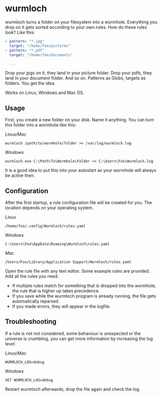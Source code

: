 # wurmloch

wurmloch turns a folder on your filesystem into a wormhole. Everything you drop on it gets sorted according to your own rules. How do these rules look? Like this:

```yaml
- pattern: "*.jpg"
  target: "/home/foo/pictures"
- pattern: "*.pdf"
  target: "/home/foo/documents"

  ...
```

Drop your jpgs on it, they land in your picture folder. Drop your pdfs, they land in your document folder. And so on. Patterns as Globs, targets as folders. You get the idea.

Works on Linux, Windows and Mac OS.

## Usage
 
First, you create a new folder on your disk. Name it anything. You can turn this folder into a wormhole like this:

_Linux/Mac_

`wurmloch /path/to/wormhole/folder >> /var/log/wurmloch.log`

_Windows_

`wurmloch.exe C:\Path\To\Wormhole\Folder >> C:\Users\Foo\Wurmloch.log`

It is a good idea to put this into your autostart as your wormhole will always be active then.

## Configuration

After the first startup, a rule configuration file will be created for you. The location depends on your operating system.

_Linux_

`/home/foo/.config/Wurmloch/rules.yaml`

_Windows_

`C:\Users\Foo\AppData\Roaming\Wurmloch\rules.yaml`

_Mac_

`/Users/Foo/Library/Application Support/Wurmloch/rules.yaml`

Open the rule file with any text editor. Some example rules are provided. Add all the rules you need.

- If multiple rules match for something that is dropped into the wormhole, the rule that is higher up takes precedence.
- If you save while the wurmloch program is already running, the file gets automatically reparsed.
- If you made errors, they will appear in the logfile.

## Troubleshooting

If a rule is not not considered, some behaviour is unexpected or the universe is crumbling, you can get more information by increasing the log level:

_Linux/Mac_

`WURMLOCH_LOG=debug`

_Windows_

`SET WURMLOCH_LOG=debug`

Restart wurmloch afterwards, drop the file again and check the log.